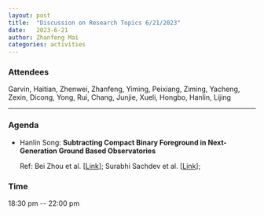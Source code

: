 ```yaml
---
layout: post
title:  "Discussion on Research Topics 6/21/2023"
date:   2023-6-21
author: Zhanfeng Mai
categories: activities
---
```



### Attendees

Garvin, Haitian, Zhenwei, Zhanfeng, Yiming, Peixiang, Ziming, Yacheng, Zexin, Dicong, Yong, Rui, Chang, Junjie, Xueli, Hongbo, Hanlin, Lijing

---

### Agenda


- Hanlin Song: **Subtracting Compact Binary Foreground in Next-Generation Ground Based Observatories**

  Ref: Bei Zhou et al. [[Link](https://arxiv.org/abs/2209.01310)]; 
       Surabhi Sachdev et al. [[Link](https://arxiv.org/abs/2002.05365)];
       
      
      
     
       
  
       
  
       

          
### Time

18:30 pm -- 22:00 pm
